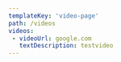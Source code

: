 ```yaml
---
templateKey: 'video-page'
path: /videos
videos:
 - videoUrl: google.com
   textDescription: testvideo
---
```


